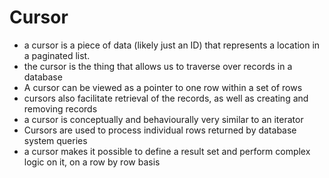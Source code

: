 
# Cursor
- a cursor is a piece of data (likely just an ID) that represents a location in a paginated list.
- the cursor is the thing that allows us to traverse over records in a database
- A cursor can be viewed as a pointer to one row within a set of rows
- cursors also facilitate retrieval of the records, as well as creating and removing records
- a cursor is conceptually and behaviourally very similar to an iterator
- Cursors are used to process individual rows returned by database system queries
- a cursor makes it possible to define a result set and perform complex logic on it, on a row by row basis